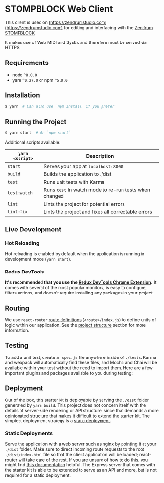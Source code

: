 # STOMPBLOCK Web Client

This client is used on [https://zendrumstudio.com](https://zendrumstudio.com) for editing and interfacing with the [Zendrum STOMPBLOCK](http://zendrum.com)

It makes use of Web MIDI and SysEx and therefore must be served via HTTPS.

## Requirements
* node `^8.0.0`
* yarn `^0.27.0` or npm `^5.0.0`

## Installation

```bash
$ yarn  # Can also use `npm install` if you prefer
```

## Running the Project

```bash
$ yarn start  # Or `npm start`
```

Additional scripts available:

|`yarn <script>`    |Description|
|-------------------|-----------|
|`start`            |Serves your app at `localhost:8000`|
|`build`            |Builds the application to ./dist|
|`test`             |Runs unit tests with Karma
|`test:watch`       |Runs `test` in watch mode to re-run tests when changed|
|`lint`             |Lints the project for potential errors|
|`lint:fix`         |Lints the project and fixes all correctable errors

## Live Development

### Hot Reloading

Hot reloading is enabled by default when the application is running in development mode (`yarn start`).

### Redux DevTools

**It's recommended that you use the [Redux DevTools Chrome Extension](https://chrome.google.com/webstore/detail/redux-devtools/lmhkpmbekcpmknklioeibfkpmmfibljd).**
It comes with several of the most popular monitors, is easy to configure, filters actions, and doesn't require installing any packages in your project.

## Routing
We use `react-router` [route definitions](https://github.com/ReactTraining/react-router/blob/v3/docs/API.md#plainroute) (`<route>/index.js`) to define units of logic within our application. See the [project structure](#project-structure) section for more information.

## Testing
To add a unit test, create a `.spec.js` file anywhere inside of `./tests`. Karma and webpack will automatically find these files, and Mocha and Chai will be available within your test without the need to import them. Here are a few important plugins and packages available to you during testing:

## Deployment

Out of the box, this starter kit is deployable by serving the `./dist` folder generated by `yarn build`. This project does not concern itself with the details of server-side rendering or API structure, since that demands a more opinionated structure that makes it difficult to extend the starter kit. The simplest deployment strategy is a [static deployment](#static-deployments).

### Static Deployments

Serve the application with a web server such as nginx by pointing it at your `./dist` folder. Make sure to direct incoming route requests to the root `./dist/index.html` file so that the client application will be loaded; react-router will take care of the rest. If you are unsure of how to do this, you might find [this documentation](https://github.com/reactjs/react-router/blob/master/docs/guides/Histories.md#configuring-your-server) helpful. The Express server that comes with the starter kit is able to be extended to serve as an API and more, but is not required for a static deployment.
